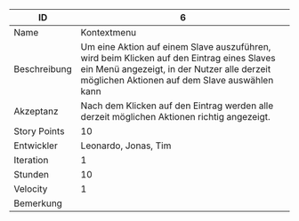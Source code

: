 | ID         |6|
|------------|-|
|Name        |Kontextmenu|
|Beschreibung|Um eine Aktion auf einem Slave auszuführen, wird beim Klicken auf den Eintrag eines Slaves ein Menü angezeigt, in der Nutzer alle derzeit möglichen Aktionen auf dem Slave auswählen kann|
|Akzeptanz   |Nach dem Klicken auf den Eintrag werden alle derzeit möglichen Aktionen richtig angezeigt.|
|Story Points|10|
|Entwickler  |Leonardo, Jonas, Tim|
|Iteration   |1|
|Stunden     |10|
|Velocity    |1|
|Bemerkung   ||
